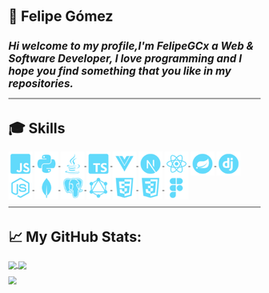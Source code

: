 # 👋 Felipe Gómez
## _Hi welcome to my profile,I'm FelipeGCx a Web & Software Developer, I love programming and I hope you find something that you like in my repositories._

___

# 🎓 Skills
<a href="https://github.com/felipegcx/" >
  <img height=48 align="center" src="./javascript.svg" />
</a>
<a href="https://github.com/felipegcx/" >
  <img height=48 align="center" src="./python.svg" />
</a>
<a href="https://github.com/felipegcx/" >
  <img height=48 align="center" src="./java.svg" />
</a>
<a href="https://github.com/felipegcx/" >
  <img height=48 align="center" src="./typescript.svg" />
</a>
<a href="https://github.com/felipegcx/" >
  <img height=48 align="center" src="./vue.svg" />
</a>
<a href="https://github.com/felipegcx/" >
  <img height=48 align="center" src="./next.svg" />
</a>
<a href="https://github.com/felipegcx/" >
  <img height=48 align="center" src="./react 1.svg" />
</a>
<a href="https://github.com/felipegcx/" >
  <img height=48 align="center" src="./spring.svg" />
</a>
<a href="https://github.com/felipegcx/" >
  <img height=48 align="center" src="./django.svg" />
</a>
<a href="https://github.com/felipegcx/" >
  <img height=48 align="center" src="./node.svg" />
</a>
<a href="https://github.com/felipegcx/" >
  <img height=48 align="center" src="./mongo.svg" />
</a>
<a href="https://github.com/felipegcx/" >
  <img height=48 align="center" src="./postgresql.svg" />
</a>
<a href="https://github.com/felipegcx/" >
  <img height=48 align="center" src="./graphql.svg" />
</a>
<a href="https://github.com/felipegcx/" >
  <img height=48 align="center" src="./html.svg" />
</a>
<a href="https://github.com/felipegcx/" >
  <img height=48 align="center" src="./css.svg" />
</a>
<a href="https://github.com/felipegcx/" >
  <img height=48 align="center" src="./figma.svg" />
</a>

___

# 📈 My GitHub Stats:

<a href="https://github.com/felipegc/convoychat">
  <img height=200 align="center" src="https://github-readme-streak-stats.herokuapp.com/?user=FelipeGCx&theme=react&hide_border=false" />
</a>
<a href="https://github.com/felipegcx/github-readme-stats">
  <img height=200 align="center" src="https://github-readme-stats.vercel.app/api?username=FelipeGCx&theme=react&hide_border=false&include_all_commits=false&count_private=false&show_icons=true" />
</a>

![](https://github-readme-stats.vercel.app/api/top-langs/?username=FelipeGCx&theme=react&hide_border=false&include_all_commits=false&count_private=false&layout=compact)
